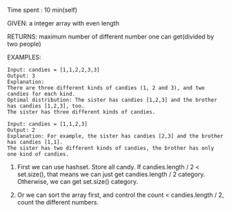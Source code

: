 Time spent : 10 min(self)

GIVEN: a integer array with even length

RETURNS: maximum number of different number one can get(divided by two people)

EXAMPLES:

```
Input: candies = [1,1,2,2,3,3]
Output: 3
Explanation:
There are three different kinds of candies (1, 2 and 3), and two candies for each kind.
Optimal distribution: The sister has candies [1,2,3] and the brother has candies [1,2,3], too. 
The sister has three different kinds of candies.  
```

```
Input: candies = [1,1,2,3]
Output: 2
Explanation: For example, the sister has candies [2,3] and the brother has candies [1,1]. 
The sister has two different kinds of candies, the brother has only one kind of candies.
```



1. First we can use hashset. Store all candy. If candies.length / 2 < set.size(), that means we can just get candies.length / 2 category. Otherwise, we can get set.size() category.

2. Or we can sort the array first, and control the count < candies.length / 2, count the different numbers.

      ​

      ​